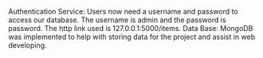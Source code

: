 Authentication Service: Users now need a username and password to access our database. The username is admin and the password is password. The http link used is 127.0.0.1:5000/items.
Data Base: MongoDB was implemented to help with storing data for the project and assist in web developing.
